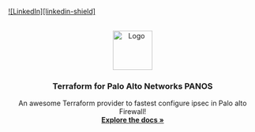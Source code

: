 [![LinkedIn][linkedin-shield]][linkedin-url]



<!-- PROJECT LOGO -->
<br />
<div align="center">
  <a href="https://github.com/baghirzade/terraform-panos">
    <img src="images/logo.png" alt="Logo" width="80" height="80">
  </a>

  <h3 align="center">Terraform for Palo Alto Networks PANOS</h3>

  <p align="center">
    An awesome Terraform provider to fastest configure ipsec in Palo alto Firewall!
    <br />
    <a href="https://github.com/baghirzade/terraform-panos"><strong>Explore the docs »</strong></a>
    <br />
  </p>
</div>

[linkedin-url]: https://www.linkedin.com/in/fazilbaghirzade

